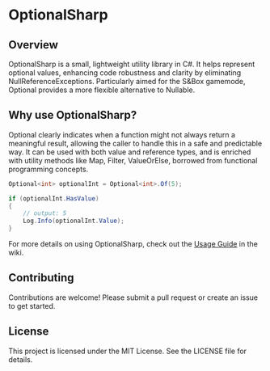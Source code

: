 # OptionalSharp

## Overview

OptionalSharp is a small, lightweight utility library in C#. It helps represent optional values, enhancing code robustness and clarity by eliminating NullReferenceExceptions. Particularly aimed for the S&Box gamemode, Optional<T> provides a more flexible alternative to Nullable<T>.

## Why use OptionalSharp?
Optional<T> clearly indicates when a function might not always return a meaningful result, allowing the caller to handle this in a safe and predictable way. It can be used with both value and reference types, and is enriched with utility methods like Map, Filter, ValueOrElse, borrowed from functional programming concepts.

```csharp
Optional<int> optionalInt = Optional<int>.Of(5);

if (optionalInt.HasValue)
{
    // output: 5
    Log.Info(optionalInt.Value);
}
```

For more details on using OptionalSharp, check out the [Usage Guide](https://github.com/SigmaPLC/OptionalSharp/wiki#how-to-use-optionalsharp) in the wiki.

## Contributing
Contributions are welcome! Please submit a pull request or create an issue to get started.

## License
This project is licensed under the MIT License. See the LICENSE file for details.
